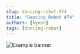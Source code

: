 ```yaml
---
slug: dancing-robot-074
title: "Dancing Robot #74"
authors: [kynan]
tags: [dancing-robot]
---
```


![Example banner](/img/stories/dancing-robot/074.PNG)
